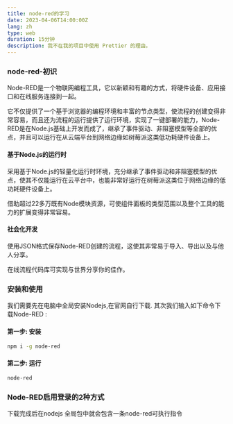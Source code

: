 ```yaml
---
title: node-red的学习
date: 2023-04-06T14:00:00Z
lang: zh
type: web
duration: 15分钟
description: 我不在我的项目中使用 Prettier 的理由。
---
```




### node-red-初识

Node-RED是一个物联网编程工具，它以新颖和有趣的方式，将硬件设备、应用接口和在线服务连接到一起。

它不仅提供了一个基于浏览器的编程环境和丰富的节点类型，使流程的创建变得非常容易，而且还为流程的运行提供了运行环境，实现了一键部署的能力，Node-RED是在Node.js基础上开发而成了，继承了事件驱动、非阻塞模型等全部的优点，并且可以运行在从云端平台到网络边缘如树莓派这类低功耗硬件设备上。
#### 基于Node.js的运行时
采用基于Node.js的轻量化运行时环境，充分继承了事件驱动和非阻塞模型的优点，使其不仅能运行在云平台中，也能非常好运行在树莓派这类位于网络边缘的低功耗硬件设备上。

借助超过22多万既有Node模块资源，可使组件面板的类型范围以及整个工具的能力的扩展变得非常容易。
#### 社会化开发
使用JSON格式保存Node-RED创建的流程，这使其非常易于导入、导出以及与他人分享。

在线流程代码库可实现与世界分享你的佳作。


### 安装和使用
我们需要先在电脑中全局安装Nodejs,在官网自行下载. 其次我们输入如下命令下载Node-RED :

#### 第一步: 安装
```bash
npm i -g node-red
```
#### 第二步: 运行
```java
node-red
```

###  Node-RED启用登录的2种方式

下载完成后在nodejs 全局包中就会包含一条node-red可执行指令




